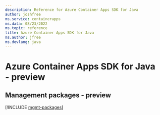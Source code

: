 ```yaml
---
description: Reference for Azure Container Apps SDK for Java
author: joshfree
ms.service: containerapps
ms.data: 08/23/2022
ms.topic: reference
title: Azure Container Apps SDK for Java
ms.author: jfree
ms.devlang: java
---
```

# Azure Container Apps SDK for Java - preview

## Management packages - preview
[!INCLUDE [mgmt-packages](container-apps-mgmt-index.md)]